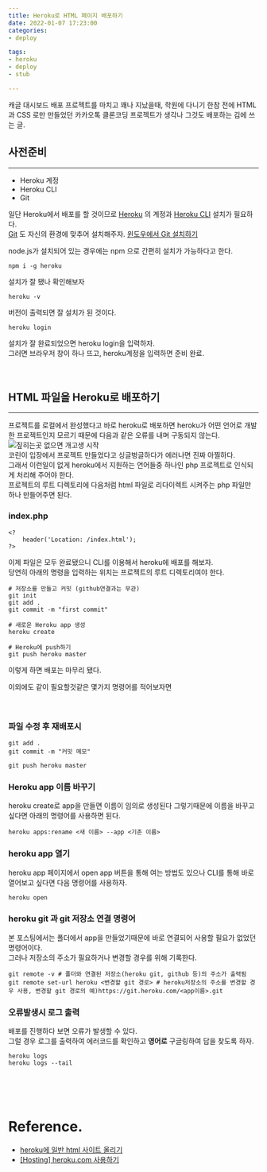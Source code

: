 ```yaml
---
title: Heroku로 HTML 페이지 배포하기  
date: 2022-01-07 17:23:00  
categories:   
- deploy 

tags:
- heroku
- deploy
- stub

---
```


캐글 대시보드 배포 프로젝트를 마치고 꽤나 지났을때, 학원에 다니기 한참 전에 HTML과 CSS 로만 만들었던 카카오톡 클론코딩 프로젝트가 생각나 그것도 배포하는 김에 쓰는 글.

## 사전준비

---
- Heroku 계정
- Heroku CLI
- Git

일단 Heroku에서 배포를 할 것이므로 [Heroku](https://www.heroku.com/) 의 계정과 [Heroku CLI](https://devcenter.heroku.com/articles/heroku-cli) 설치가 필요하다.  
[Git](https://git-scm.com/) 도 자신의 환경에 맞추어 설치해주자. [윈도우에서 Git 설치하기](https://cincu4221.github.io/2021/10/29/setting_Git/)

node.js가 설치되어 있는 경우에는 npm 으로 간편히 설치가 가능하다고 한다.
```
npm i -g heroku
```

설치가 잘 됐나 확인해보자
```
heroku -v
```
버전이 출력되면 잘 설치가 된 것이다.
```
heroku login
```
설치가 잘 완료되었으면 heroku login을 입력하자.  
그러면 브라우저 창이 하나 뜨고, heroku계정을 입력하면 준비 완료.
<br><br><br>

## HTML 파일을 Heroku로 배포하기

---

프로젝트를 로컬에서 완성했다고 바로 heroku로 배포하면 heroku가 어떤 언어로 개발한 프로젝트인지 모르기 때문에 다음과 같은 오류를 내며 구동되지 않는다.  
![짚히는곳 없으면 개고생 시작](/images/heroku-deploy-html/deploy_fail.png)  
코린이 입장에서 프로젝트 만들었다고 싱글벙글하다가 에러나면 진짜 아찔하다.  
그래서 이런일이 없게 heroku에서 지원하는 언어들중 하나인 php 프로젝트로 인식되게 처리해 주어야 한다.  
프로젝트의 루트 디렉토리에 다음처럼 html 파일로 리다이렉트 시켜주는 php 파일만 하나 만들어주면 된다.
### index.php
```
<?
    header('Location: /index.html');
?>
```

이제 파일은 모두 완료됐으니 CLI를 이용해서 heroku에 배포를 해보자.  
당연히 아래의 명령을 입력하는 위치는 프로젝트의 루트 디렉토리여야 한다.  
```
# 저장소를 만들고 커밋 (github연결과는 무관)
git init
git add .
git commit -m "first commit"

# 새로운 Heroku app 생성
heroku create

# Heroku에 push하기
git push heroku master
```
이렇게 하면 배포는 마무리 됐다.  

이외에도 같이 필요할것같은 몇가지 명령어를 적어보자면
<br><br><br>

### 파일 수정 후 재배포시
```
git add .
git commit -m "커밋 메모"

git push heroku master
```

### Heroku app 이름 바꾸기
heroku create로 app을 만들면 이름이 임의로 생성된다 그렇기때문에 이름을 바꾸고 싶다면 아래의 명령어를 사용하면 된다.  
```
heroku apps:rename <새 이름> --app <기존 이름>
```

### heroku app 열기
heroku app 페이지에서 open app 버튼을 통해 여는 방법도 있으나 CLI를 통해 바로 열어보고 싶다면 다음 명령어를 사용하자.
```
heroku open
```

### heroku git 과 git 저장소 연결 명령어
본 포스팅에서는 폴더에서 app을 만들었기때문에 바로 연결되어 사용할 필요가 없었던 명령어이다.  
그러나 저장소의 주소가 필요하거나 변경할 경우를 위해 기록한다.
```
git remote -v # 폴더와 연결된 저장소(heroku git, github 등)의 주소가 출력됨
git remote set-url heroku <변경할 git 경로> # heroku저장소의 주소를 변경할 경우 사용, 변경할 git 경로의 예)https://git.heroku.com/<app이름>.git
```

### 오류발생시 로그 출력
배포를 진행하다 보면 오류가 발생할 수 있다.  
그럴 경우 로그를 출력하여 에러코드를 확인하고 **영어로** 구글링하여 답을 찾도록 하자.
```
heroku logs
heroku logs --tail
```


<br><br><br>

# Reference.

- [heroku에 일반 html 사이트 올리기](https://stove99.github.io/etc/2019/08/08/static-web-site-deploy-to-heroku/)
- [[Hosting] heroku.com 사용하기](https://m.blog.naver.com/PostView.naver?isHttpsRedirect=true&blogId=chrisphotography&logNo=221177828341)